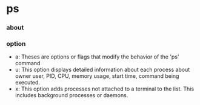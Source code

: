 # ps

### about



### option

- a: Theses are options or flags that modify the behavior of the 'ps' command
- u: This option displays detailed information about each process about owner user, PID, CPU, memory usage, start time, command being executed.
- x: This option adds processes not attached to a terminal to the list. This includes background processes or daemons.
